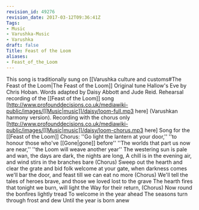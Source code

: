 ```yaml
---
revision_id: 49276
revision_date: 2017-03-12T09:36:41Z
Tags:
- Music
- Varushka-Music
- Varushka
draft: false
Title: Feast of the Loom
aliases:
- Feast_of_the_Loom
---
```

This song is traditionally sung on [[Varushka culture and customs#The Feast of the Loom|The Feast of the Loom]]
Original tune Hallow's Eve by Chris Hoban. Words adapted by Daisy Abbott and Jude Reid.
Rehearsal recording of the [[Feast of the Loom]] song [http://www.profounddecisions.co.uk/mediawiki-public/images/[[Music|music]]/daisy/loom-full.mp3 here] (Varushkan harmony version).
Recording with the chorus only [http://www.profounddecisions.co.uk/mediawiki-public/images/[[Music|music]]/daisy/loom-chorus.mp3 here]
Song for the [[Feast of the Loom]]
Chorus:
''Go light the lantern at your door,''
''to honour those who've [[Gone|gone]] before''
''The worlds that part us now are near,''
''the Loom will weave another year''
The westering sun is pale and wan,
the days are dark, the nights are long,
A chill is in the evening air,
and wind stirs in the branches bare
(Chorus)
Sweep out the hearth and clear the grate
and bid folk welcome at your gate,
when darkness comes we'll bar the door,
and feast till we can eat no more
(Chorus)
We'll tell the tales of heroes brave,
and those we loved lost to the grave
The hearth fires that tonight we burn,
will light the Way for their return,
(Chorus)
Now round the bonfires lightly tread
To welcome in the year ahead
The seasons turn through frost and dew
Until the year is born anew
